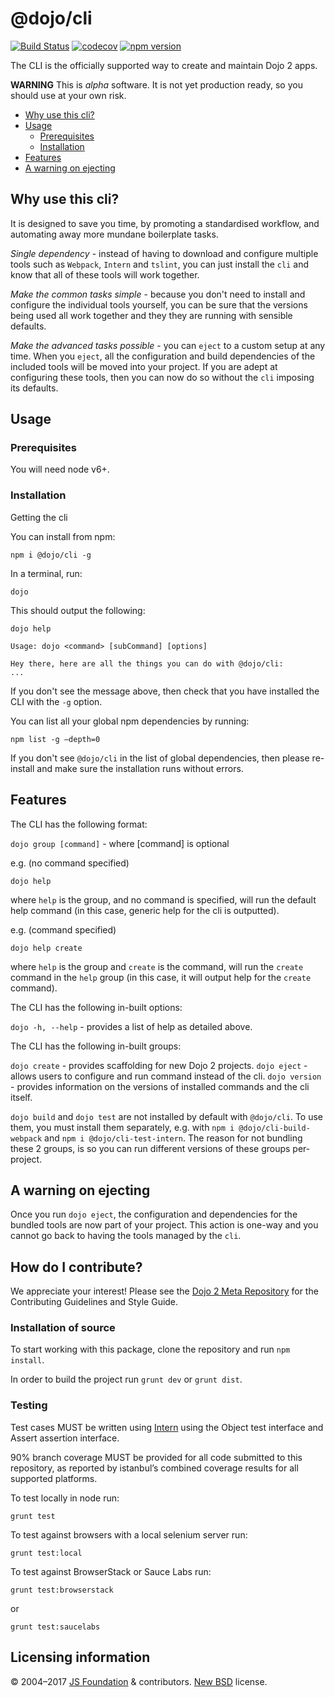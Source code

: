 # @dojo/cli

[![Build Status](https://travis-ci.org/dojo/cli.svg?branch=master)](https://travis-ci.org/dojo/cli) [![codecov](https://codecov.io/gh/dojo/cli/branch/master/graph/badge.svg)](https://codecov.io/gh/dojo/cli) [![npm version](https://badge.fury.io/js/%40dojo%2Fcli.svg)](https://badge.fury.io/js/%40dojo%2Fcli)

The CLI is the officially supported way to create and maintain Dojo 2 apps.

**WARNING** This is *alpha* software. It is not yet production ready, so you should use at your own risk.

- [Why use this cli?](#why-use-this-cli)
- [Usage](#usage)
  - [Prerequisites](#prerequisites)
  - [Installation](#installation)
- [Features](#features)
- [A warning on ejecting](#a-warning-on-ejecting)


## Why use this cli?
It is designed to save you time, by promoting a standardised workflow, and automating away more mundane boilerplate tasks.

*Single dependency* - instead of having to download and configure multiple tools such as `Webpack`, `Intern` and `tslint`, you can just install the `cli` and know that all of these tools will work together.

*Make the common tasks simple* - because you don't need to install and configure the individual tools yourself, you can be sure that the versions being used all work together and they they are running with sensible defaults.

*Make the advanced tasks possible* - you can `eject` to a custom setup at any time. When you `eject`, all the configuration and build dependencies of the included tools will be moved into your project. If you are adept at configuring these tools, then you can now do so without the `cli` imposing its defaults.

## Usage

### Prerequisites

You will need node v6+.

### Installation

Getting the cli

You can install from npm:

`npm i @dojo/cli -g`

In a terminal, run:

`dojo`

This should output the following:

```
dojo help

Usage: dojo <command> [subCommand] [options]

Hey there, here are all the things you can do with @dojo/cli:
...
```

If you don't see the message above, then check that you have installed the CLI with the `-g` option.

You can list all your global npm dependencies by running:

`npm list -g –depth=0`

If you don't see `@dojo/cli` in the list of global dependencies, then please re-install and make sure the installation runs without errors.

## Features

The CLI has the following format:

`dojo group [command]` - where [command] is optional

e.g. (no command specified)

`dojo help`

where `help` is the group, and no command is specified, will run the default help command (in this case, generic help for the cli is outputted).

e.g. (command specified)

`dojo help create`

where `help` is the group and `create` is the command, will run the `create` command in the `help` group (in this case, it will output help for the `create` command).

The CLI has the following in-built options:

`dojo -h, --help` - provides a list of help as detailed above.

The CLI has the following in-built groups:

`dojo create` - provides scaffolding for new Dojo 2 projects.
`dojo eject` - allows users to configure and run command instead of the cli.
`dojo version` - provides information on the versions of installed commands and the cli itself.

`dojo build` and `dojo test` are not installed by default with `@dojo/cli`. To use them, you must install them separately, e.g. with `npm i @dojo/cli-build-webpack` and `npm i @dojo/cli-test-intern`. The reason for not bundling these 2 groups, is so you can run different versions of these groups per-project.

## A warning on ejecting

Once you run `dojo eject`, the configuration and dependencies for the bundled tools are now part of your project.
This action is one-way and you cannot go back to having the tools managed by the `cli`.

## How do I contribute?

We appreciate your interest!  Please see the [Dojo 2 Meta Repository](https://github.com/dojo/meta#readme) for the
Contributing Guidelines and Style Guide.

### Installation of source

To start working with this package, clone the repository and run `npm install`.

In order to build the project run `grunt dev` or `grunt dist`.

### Testing

Test cases MUST be written using [Intern](https://theintern.github.io) using the Object test interface and Assert assertion interface.

90% branch coverage MUST be provided for all code submitted to this repository, as reported by istanbul’s combined coverage results for all supported platforms.

To test locally in node run:

`grunt test`

To test against browsers with a local selenium server run:

`grunt test:local`

To test against BrowserStack or Sauce Labs run:

`grunt test:browserstack`

or

`grunt test:saucelabs`

## Licensing information

© 2004–2017 [JS Foundation](https://js.foundation/) & contributors. [New BSD](http://opensource.org/licenses/BSD-3-Clause) license.
